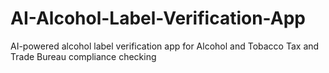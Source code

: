 # AI-Alcohol-Label-Verification-App
AI-powered alcohol label verification app for Alcohol and Tobacco Tax and Trade Bureau compliance checking
